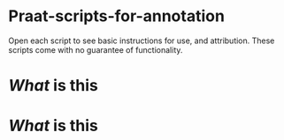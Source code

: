 # Praat-scripts-for-annotation
Open each script to see basic instructions for use, and attribution. These scripts come with no guarantee of functionality.
# *What* is this 
# *What* is this

